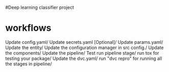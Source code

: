 #Deep learning classifier project
 # workflows


Update config.yaml/
Update secrets.yaml [Optional]/
Update params.yaml/
Update the entity/
Update the configuration manager in src config./
Update the components/
Update the pipeline/
Test run pipeline stage/
run tox for testing your package/
Update the dvc.yaml/
run "dvc repro" for running all the stages in pipeline/
